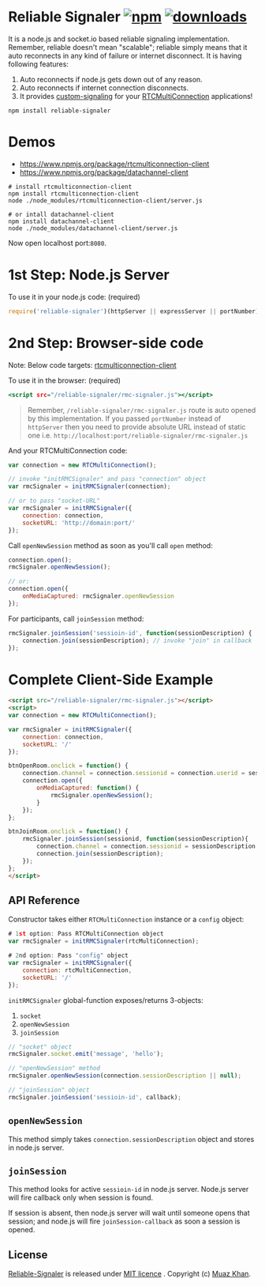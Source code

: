 # Reliable Signaler  [![npm](https://img.shields.io/npm/v/reliable-signaler.svg)](https://npmjs.org/package/reliable-signaler) [![downloads](https://img.shields.io/npm/dm/reliable-signaler.svg)](https://npmjs.org/package/reliable-signaler)

It is a node.js and socket.io based reliable signaling implementation. Remember, reliable doesn't mean "scalable"; reliable simply means that it auto reconnects in any kind of failure or internet disconnect. It is having following features:

1. Auto reconnects if node.js gets down out of any reason.
2. Auto reconnects if internet connection disconnects.
3. It provides [custom-signaling](https://github.com/muaz-khan/RTCMultiConnection/wiki/Custom-Private-Servers#signaling-servers) for your [RTCMultiConnection](https://github.com/muaz-khan/RTCMultiConnection) applications!

```
npm install reliable-signaler
```

# Demos

* https://www.npmjs.org/package/rtcmulticonnection-client
* https://www.npmjs.org/package/datachannel-client

```
# install rtcmulticonnection-client
npm install rtcmulticonnection-client
node ./node_modules/rtcmulticonnection-client/server.js

# or intall datachannel-client
npm install datachannel-client
node ./node_modules/datachannel-client/server.js
```

Now open localhost port:`8080`.

# 1st Step: Node.js Server

To use it in your node.js code: (required)

```javascript
require('reliable-signaler')(httpServer || expressServer || portNumber);
```

# 2nd Step: Browser-side code

Note: Below code targets: [rtcmulticonnection-client](https://www.npmjs.org/package/rtcmulticonnection-client)

To use it in the browser: (required)

```htm
<script src="/reliable-signaler/rmc-signaler.js"></script>
```

> Remember, `/reliable-signaler/rmc-signaler.js` route is auto opened by this implementation. If you passed `portNumber` instead of `httpServer` then you need to provide absolute URL instead of static one i.e. `http://localhost:port/reliable-signaler/rmc-signaler.js`

And your RTCMultiConnection code:

```javascript
var connection = new RTCMultiConnection();

// invoke "initRMCSignaler" and pass "connection" object
var rmcSignaler = initRMCSignaler(connection);

// or to pass "socket-URL"
var rmcSignaler = initRMCSignaler({
    connection: connection,
    socketURL: 'http://domain:port/'
});
```

Call `openNewSession` method as soon as you'll call `open` method:

```javascript
connection.open();
rmcSignaler.openNewSession();

// or:
connection.open({
    onMediaCaptured: rmcSignaler.openNewSession
});
```

For participants, call `joinSession` method:

```javascript
rmcSignaler.joinSession('sessioin-id', function(sessionDescription) {
    connection.join(sessionDescription); // invoke "join" in callback
});
```

# Complete Client-Side Example

```html
<script src="/reliable-signaler/rmc-signaler.js"></script>
<script>
var connection = new RTCMultiConnection();

var rmcSignaler = initRMCSignaler({
    connection: connection,
    socketURL: '/'
});

btnOpenRoom.onclick = function() {
    connection.channel = connection.sessionid = connection.userid = sessionid;
    connection.open({
        onMediaCaptured: function() {
            rmcSignaler.openNewSession();
        }
    });
};

btnJoinRoom.onclick = function() {
    rmcSignaler.joinSession(sessionid, function(sessionDescription){
        connection.channel = connection.sessionid = sessionDescription.sessionid;
        connection.join(sessionDescription);
    });
};
</script>
```

## API Reference

Constructor takes either `RTCMultiConnection` instance or a `config` object:

```javascript
# 1st option: Pass RTCMultiConnection object
var rmcSignaler = initRMCSignaler(rtcMultiConnection);

# 2nd option: Pass "config" object
var rmcSignaler = initRMCSignaler({
    connection: rtcMultiConnection,
    socketURL: '/'
});
```

`initRMCSignaler` global-function exposes/returns 3-objects:

1. `socket`
2. `openNewSession`
3. `joinSession`

```javascript
// "socket" object
rmcSignaler.socket.emit('message', 'hello');

// "openNewSession" method
rmcSignaler.openNewSession(connection.sessionDescription || null);

// "joinSession" object
rmcSignaler.joinSession('sessioin-id', callback);
```

## `openNewSession`

This method simply takes `connection.sessionDescription` object and stores in node.js server.

## `joinSession`

This method looks for active `sessioin-id` in node.js server. Node.js server will fire callback only when session is found.

If session is absent, then node.js server will wait until someone opens that session; and node.js will fire `joinSession-callback` as soon a session is opened.

## License

[Reliable-Signaler](https://github.com/muaz-khan/Reliable-Signaler) is released under [MIT licence](https://www.webrtc-experiment.com/licence/) . Copyright (c) [Muaz Khan](https://plus.google.com/+MuazKhan).

